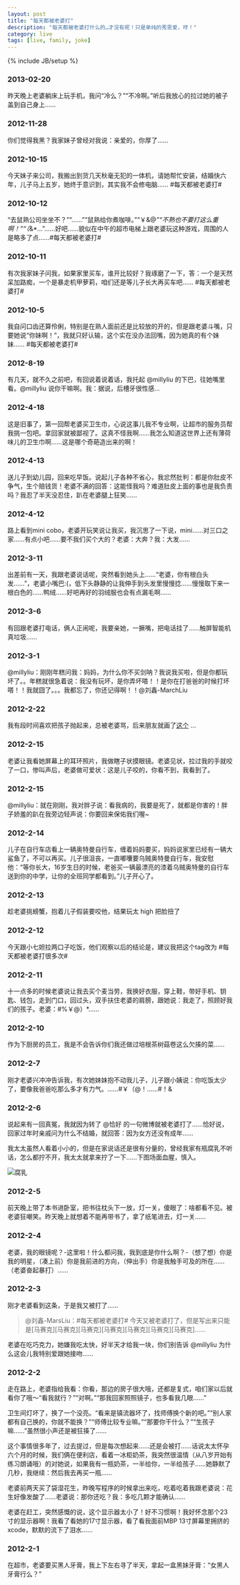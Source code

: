 ```yaml
---
layout: post
title: "每天都被老婆打"
description: "每天都被老婆打什么的…才没有呢！只是单纯的秀恩爱，哼！"
category: live
tags: [live, family, joke]
---
```

{% include JB/setup %}

### 2013-02-20

昨天晚上老婆躺床上玩手机，我问“冷么？”“不冷啊。”听后我放心的拉过她的被子盖到自己身上……

### 2012-11-28

你们觉得我黑？我家妹子曾经对我说：亲爱的，你厚了…… 

### 2012-10-15

今天妹子来公司，我搬出到货几天秋毫无犯的一体机，请她帮忙安装，结婚快六年，儿子马上五岁，她终于意识到，其实我不会修电脑…… #每天都被老婆打#

### 2012-10-12 

“去鼠熟公司坐坐不？”“……”“鼠熟给你煮咖啡。”“￥&@*”“不熟也不要打这么重啊！”“（*&*…”……好吧……貌似在中午的超市电梯上跟老婆玩这种游戏，周围的人是略多了点……#每天都被老婆打#

### 2012-10-11

有次我家妹子问我，如果家里买车，谁开比较好？我琢磨了一下，答：一个是天然呆加路痴，一个是暴走机甲萝莉，咱们还是等儿子长大再买车吧…… #每天都被老婆打#

### 2012-10-5

我自问口齿还算伶俐，特别是在熟人面前还是比较放的开的，但是跟老婆斗嘴，只要她说“你妹啊！”，我就只好认输，这个实在没办法回嘴，因为她真的有个妹妹…… #每天都被老婆打#

### 2012-8-19

有几天，就不久之前吧，有回说着说着话，我托起 @millyliu 的下巴，往她嘴里看。@millyliu 说你干嘛啊。我：据说，后槽牙很性感…

### 2012-4-18 

这是旧事了，第一回帮老婆买卫生巾，心说这事儿我不专业啊，让超市的服务员帮我挑一包吧。拿回家就被鄙视了。这真不怪我啊……我怎么知道这世界上还有薄荷味儿的卫生巾啊……这是哪个奇葩造出来的啊！

### 2012-4-13

送儿子到幼儿园，回来吃早饭。说起儿子各种不省心，我忿然批判：都是你肚皮不争气，生个赔钱货！老婆不满的回答：这能怪我吗？难道肚皮上面的事也是我负责吗？我忍了半天没忍住，趴在老婆腿上狂笑……

### 2012-4-12 

路上看到mini cobo，老婆开玩笑说让我买，我沉思了一下说，mini……对三口之家……有点小吧……要不我们买个大的？老婆：大奔？我：大发……

### 2012-3-11

出差前有一天，我跟老婆说话呢，突然看到她头上……“老婆，你有根白头发……”，老婆小嘴巴:(，低下头静静的让我伸手到头发里慢慢捻……慢慢取下来一根白色的……鸭绒……好吧再好的羽绒服也会有点漏毛啊……

### 2012-3-6

有回跟老婆打电话，俩人正闹呢，我要亲她，一撅嘴，把电话挂了……触屏智能机真垃圾……

### 2012-3-1

@millyliu：刚刚年糕问我：妈妈，为什么你不买剑呐？我说我买啦，但是你都玩坏了。。年糕就很急着说：我没有玩坏，是你弄坏嗒！！是你在打爸爸的时候打坏嗒！！我就囧了。。。我都忘了，你还记得啊！！@刘鑫-MarchLiu

### 2012-2-22

我有段时间喜欢把孩子抛起来，总被老婆骂，后来朋友就画了[这个](http://www.douban.com/note/165226229/) … 

### 2012-2-15

老婆让我看她屏幕上的耳环照片，我做瞎子状摸眼镜。老婆见状，拉过我的手就咬了一口，惨叫声后，老婆做可爱状：这是儿子咬的，你看不到，我看到了。

### 2012-2-15

@millyliu：就在刚刚，我对胖子说：看我病的，我要是死了，就都是你害的！胖子娇羞的趴在我旁边轻声说：你要回来保佑我们喔~

### 2012-2-14

儿子在自行车店看上一辆奥特曼自行车，缠着妈妈要买，妈妈说家里已经有一辆大鲨鱼了，不可以再买。儿子很沮丧，一直嘟囔要乌贼奥特曼自行车，我安慰他：“等你长大，16岁生日的时候，老爸买一辆最漂亮的漆着乌贼奥特曼的自行车送到你的中学，让你的全班同学都看到。”儿子开心了。

### 2012-2-13

趁老婆挑螃蟹，抱着儿子假装要咬他，结果玩太 high 把脸扭了

### 2012-2-12

今天跟小七妲拉两口子吃饭，他们观察以后的结论是，建议我把这个tag改为 #每天都被老婆打很多次#

### 2012-2-11

十一点多的时候老婆说让我去买个麦当劳，我换好衣服，穿上鞋，带好手机、钥匙、钱包，走到门口，回过头，双手扶住老婆的肩膀，跟她说：我走了，照顾好我们的孩子。老婆：#%￥@）*……

### 2012-2-10

作为下厨房的员工，我是不会告诉你们我还做过培根茶树菇卷这么欠揍的菜……

### 2012-2-7

刚才老婆兴冲冲告诉我，有次她妹妹抱不动我儿子，儿子跟小姨说：你吃饭太少了，要像我爸爸吃那么多才有力气。……#￥（@！……#！&

### 2012-2-6

说起来有一回真冤，我就因为转了 @恰好 的一句微博就被老婆打了……恰好说，回家过年时亲戚问为什么不结婚，就回答：因为女方还没有成年……

我太太虽然人看着小小的，但是在家说话还是很有分量的，曾经我家有瓶腐乳不听话，怎么都拧不开，我太太就拿来拧了一下……下图场面血腥，慎入。

![腐乳](/images/furu.jpg)

### 2012-2-5

前天晚上带了本书进卧室，把书往枕头下一放，灯一关，傻眼了：啥都看不见。被老婆狂嘲笑。昨天晚上就想着不能再带书了，拿了纸笔进去，灯一关……

### 2012-2-4

老婆，我的眼镜呢？-这里啦！什么都问我，我到底是你什么啊？-（想了想）你是我的明星，（凑上前）你是我前进的方向，（伸出手）你是我触手可及的所在……（老婆奋起暴打）……

### 2012-2-3

刚才老婆看到这条，于是我又被打了……

> @刘鑫-MarsLiu：#每天都被老婆打# 今天又被老婆打了，但是写出来只能是[马赛克][马赛克][马赛克][马赛克][马赛克][马赛克][马赛克]……

老婆在吃巧克力，她嫌我吃太快，好半天才给我一块，你们别告诉 @millyliu 为什么这会儿我特别爱跟她接吻……

### 2012-2-2

走在路上，老婆指给我看：你看，那边的房子很大哦，还都是复式，咱们家以后就看你了哦～“看我就行？”“对啊。”“那我回家照照镜子，也多看我几眼……”

卫生间灯坏了，换了一个没亮。“看来是镇流器坏了，找师傅换个新的吧。”“别人家都有自己换的，你就不能换？”“师傅比较专业嘛。”“那要你干什么？”“生孩子嘛……”虽然很小声还是被狂揍了……

这个事情很多年了，过去提过，但是每次想起来……还是会被打……话说太太怀孕六个月的时候，我们俩在便利店，看着一冰柜奶茶，我突然很温情（从八岁开始有练习朗诵哦）的对她说，如果我有一瓶奶茶，一半给你，一半给孩子……她静默了几秒，我继续：然后我去再买一瓶……

 老婆前两天买了袋湿花生，昨晚写程序的时候拿出来吃，吃着吃着我跟老婆说：花生好像发酸了……老婆说：那你还吃？我：多吃几颗才能确认……

老婆在赶工，突然感慨的说，这个显示器太小了！好不习惯啊！我好怀念那个23寸的显示器啊！我看了看她的17寸显示器，看了看我面前MBP 13寸屏幕里拥挤的xcode，默默的流下了泪水……

### 2012-2-1

在超市，老婆要买黑人牙膏，我上下左右寻了半天，拿起一盒黑妹牙膏：“女黑人牙膏行么？”
